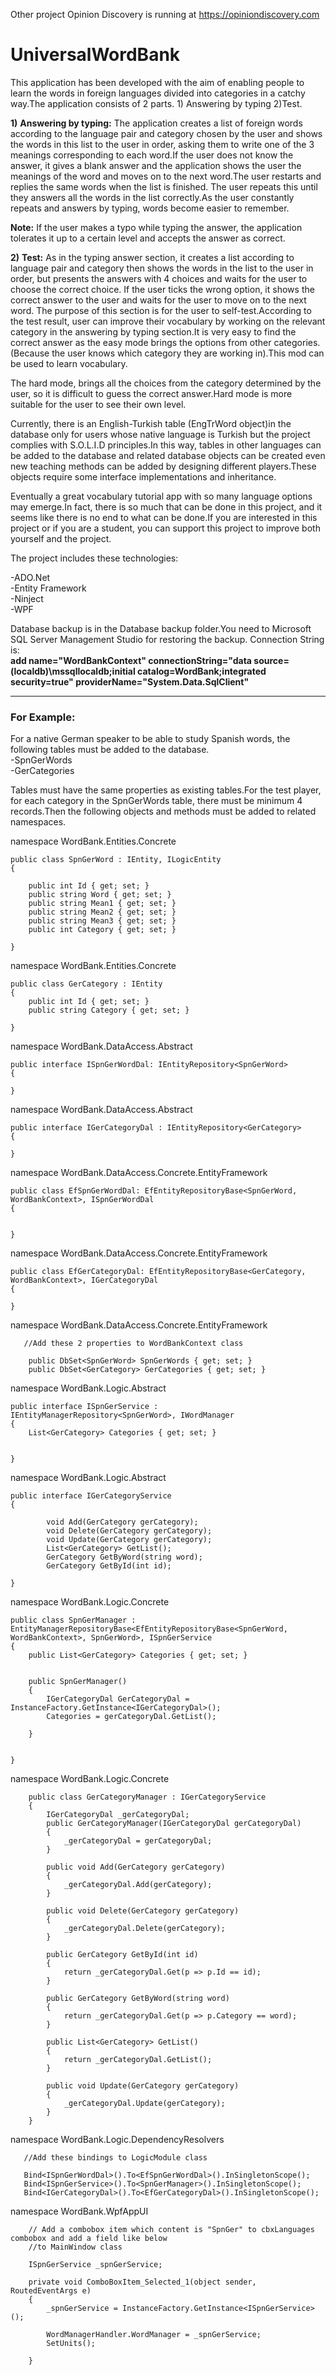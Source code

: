 Other project Opinion Discovery is running at https://opiniondiscovery.com

# UniversalWordBank

This application has been developed with the aim of enabling people to learn the words in foreign languages divided into 
categories in a catchy way.The application consists of 2 parts. 1) Answering by typing 2)Test.

**1)** **Answering by typing:** The application creates a list of foreign words according to the language pair and category chosen 
by the user and shows the words in this list to the user in order, asking them to write one of the 3 meanings corresponding 
to each word.If the user does not know the answer, it gives a blank answer and the application shows the user the meanings of 
the word and moves on to the next word.The user restarts and replies the same words when the list is finished.
The user repeats this until they answers all the words in the list correctly.As the user constantly repeats and answers 
by typing, words become easier to remember.

**Note:** If the user makes a typo while typing the answer, the application tolerates it up to a certain level and accepts 
the answer as correct.

**2)** **Test:** As in the typing answer section, it creates a list according to language pair and category then shows the words 
in the list to the user in order, but presents the answers with 4 choices and waits for the user to choose the correct choice.
If the user ticks the wrong option, it shows the correct answer to the user and waits for the user to move on to the next word.
The purpose of this section is for the user to self-test.According to the test result, user can improve their vocabulary 
by working on the relevant category in the answering by typing section.It is very easy to find the correct answer as the easy 
mode brings the options from other categories.(Because the user knows which category they are working in).This mod can be 
used to learn vocabulary.

The hard mode, brings all the choices from the category determined by the user, so it is difficult to 
guess the correct answer.Hard mode is more suitable for the user to see their own level.


Currently, there is an English-Turkish table (EngTrWord object)in the database only for users whose native language is Turkish but
the project complies with S.O.L.I.D principles.In this way, tables in other languages can be added to the database and related 
database objects can be created even new teaching methods can be added by designing different players.These objects require 
some interface implementations and inheritance.

Eventually a great vocabulary tutorial app with so many language options may emerge.In fact, there is so much that 
can be done in this project, and it seems like there is no end to what can be done.If you are interested in this project or 
if you are a student, you can support this project to improve both yourself and the project.

The project includes these technologies:

-ADO.Net <br>
-Entity Framework <br>
-Ninject <br>
-WPF <br>

Database backup is in the Database backup folder.You need to Microsoft SQL Server Management Studio for restoring the backup.
 Connection String is: <br>
**add name="WordBankContext" connectionString="data source=(localdb)\mssqllocaldb;initial catalog=WordBank;integrated security=true" providerName="System.Data.SqlClient"**
	           

_________________________________________________________________________

### For Example:

For a native German speaker to be able to study Spanish words, the following tables must be added to the database.<br>
-SpnGerWords <br>
-GerCategories

Tables must have the same properties as existing tables.For the test player, for each category in the SpnGerWords table,
there must be minimum 4 records.Then the following objects and methods must be added to related namespaces.


namespace WordBank.Entities.Concrete

    public class SpnGerWord : IEntity, ILogicEntity
    {

        public int Id { get; set; }
        public string Word { get; set; }
        public string Mean1 { get; set; }
        public string Mean2 { get; set; }
        public string Mean3 { get; set; }
        public int Category { get; set; }

    }

namespace WordBank.Entities.Concrete

    public class GerCategory : IEntity
    {
        public int Id { get; set; }
        public string Category { get; set; }

    }



namespace WordBank.DataAccess.Abstract

    public interface ISpnGerWordDal: IEntityRepository<SpnGerWord>
    {

    }

namespace WordBank.DataAccess.Abstract

    public interface IGerCategoryDal : IEntityRepository<GerCategory>
    {

    }

namespace WordBank.DataAccess.Concrete.EntityFramework

    public class EfSpnGerWordDal: EfEntityRepositoryBase<SpnGerWord, WordBankContext>, ISpnGerWordDal
    {


    }

namespace WordBank.DataAccess.Concrete.EntityFramework

    public class EfGerCategoryDal: EfEntityRepositoryBase<GerCategory, WordBankContext>, IGerCategoryDal
    {

    }


namespace WordBank.DataAccess.Concrete.EntityFramework

       //Add these 2 properties to WordBankContext class

        public DbSet<SpnGerWord> SpnGerWords { get; set; }
        public DbSet<GerCategory> GerCategories { get; set; }


namespace WordBank.Logic.Abstract

    public interface ISpnGerService : IEntityManagerRepository<SpnGerWord>, IWordManager
    {
        List<GerCategory> Categories { get; set; }


    }

namespace WordBank.Logic.Abstract

    public interface IGerCategoryService
    {
        
            void Add(GerCategory gerCategory);
            void Delete(GerCategory gerCategory);
            void Update(GerCategory gerCategory);
            List<GerCategory> GetList();
            GerCategory GetByWord(string word);
            GerCategory GetById(int id);
        
    }


namespace WordBank.Logic.Concrete

    public class SpnGerManager : EntityManagerRepositoryBase<EfEntityRepositoryBase<SpnGerWord, WordBankContext>, SpnGerWord>, ISpnGerService
    {
        public List<GerCategory> Categories { get; set; }


        public SpnGerManager()
        {
            IGerCategoryDal GerCategoryDal = InstanceFactory.GetInstance<IGerCategoryDal>();
            Categories = gerCategoryDal.GetList();

        }


    }

namespace WordBank.Logic.Concrete

        
        public class GerCategoryManager : IGerCategoryService
        {
            IGerCategoryDal _gerCategoryDal;
            public GerCategoryManager(IGerCategoryDal gerCategoryDal)
            {
                _gerCategoryDal = gerCategoryDal;
            }

            public void Add(GerCategory gerCategory)
            {
                _gerCategoryDal.Add(gerCategory);
            }

            public void Delete(GerCategory gerCategory)
            {
                _gerCategoryDal.Delete(gerCategory);
            }

            public GerCategory GetById(int id)
            {
                return _gerCategoryDal.Get(p => p.Id == id);
            }

            public GerCategory GetByWord(string word)
            {
                return _gerCategoryDal.Get(p => p.Category == word);
            }

            public List<GerCategory> GetList()
            {
                return _gerCategoryDal.GetList();
            }

            public void Update(GerCategory gerCategory)
            {
                _gerCategoryDal.Update(gerCategory);
            }
        }


namespace WordBank.Logic.DependencyResolvers

       //Add these bindings to LogicModule class

       Bind<ISpnGerWordDal>().To<EfSpnGerWordDal>().InSingletonScope();
       Bind<ISpnGerService>().To<SpnGerManager>().InSingletonScope();
       Bind<IGerCategoryDal>().To<EfGerCategoryDal>().InSingletonScope();


namespace WordBank.WpfAppUI
         
        // Add a combobox item which content is "SpnGer" to cbxLanguages combobox and add a field like below 
        //to MainWindow class
        
        ISpnGerService _spnGerService;

        private void ComboBoxItem_Selected_1(object sender, RoutedEventArgs e)
        {
            _spnGerService = InstanceFactory.GetInstance<ISpnGerService>();

            WordManagerHandler.WordManager = _spnGerService;
            SetUnits();
            
        }



